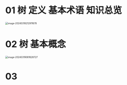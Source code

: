 # 01 树 定义 基本术语 知识总览

<img src="https://cvp.oss-cn-shanghai.aliyuncs.com/picgo/202403182129882.png" alt="image-20240318212911678" style="zoom:50%;" />



# 02 树 基本概念

<img src="https://cvp.oss-cn-shanghai.aliyuncs.com/picgo/202403190816361.png" alt="image-20240319081628727" style="zoom:50%;" />



# 03 
